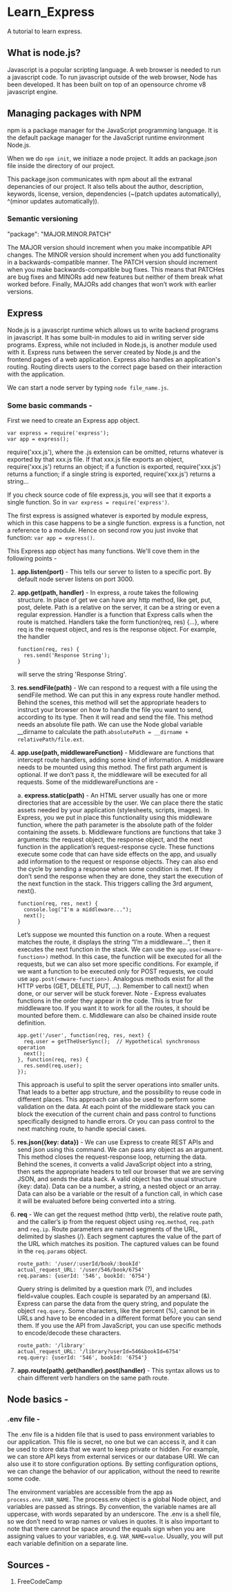 # Learn_Express
A tutorial to learn express.

## What is node.js?
Javascript is a popular scripting language. A web browser is needed to run a javascript code. To run javascript outside of the web browser, Node has been developed. It has been built on top of an opensource chrome v8 javascript engine. 

## Managing packages with NPM
npm is a package manager for the JavaScript programming language. It is the default package manager for the JavaScript runtime environment Node.js. 

When we do `npm init`, we initiaze a node project. It adds an package.json file inside the directory of our project. 

This package.json communicates with npm about all the extranal depenancies of our project. It also tells about the author, description, keywords, license, version, dependencies (~(patch updates automatically), ^(minor updates automatically)).

### Semantic versioning
"package": "MAJOR.MINOR.PATCH"

The MAJOR version should increment when you make incompatible API changes. The MINOR version should increment when you add functionality in a backwards-compatible manner. The PATCH version should increment when you make backwards-compatible bug fixes. This means that PATCHes are bug fixes and MINORs add new features but neither of them break what worked before. Finally, MAJORs add changes that won’t work with earlier versions.

## Express
Node.js is a javascript runtime which allows us to write backend programs in javascript. It has some built-in modules to aid in writing server side programs. Express, while not included in Node.js, is another module used with it. Express runs between the server created by Node.js and the frontend pages of a web application. Express also handles an application's routing. Routing directs users to the correct page based on their interaction with the application. 

We can start a node server by typing `node file_name.js`.

### Some basic commands -
First we need to create an Express app object.
```
var express = require('express');
var app = express();
```
require('xxx.js'), where the .js extension can be omitted, returns whatever is exported by that xxx.js file. If that xxx.js file exports an object, require('xxx.js') returns an object; if a function is exported, require('xxx.js') returns a function; if a single string is exported, require('xxx.js') returns a string...

If you check source code of file express.js, you will see that it exports a single function. So in `var express = require('express')`.

The first express is assigned whatever is exported by module express, which in this case happens to be a single function.
express is a function, not a reference to a module. Hence on second row you just invoke that function: `var app = express()`.

This Express app object has many functions. We'll cove them in the following points -
1. **app.listen(port)** - This tells our server to listen to a specific port. By default node server listens on port 3000.

2. **app.get(path, handler)** - In express, a route takes the following structure. In place of get we can have any http method, like get, put, post, delete. Path is a relative on the server, it can be a string or even a regular expression. Handler is a function that Express calls when the route is matched. Handlers take the form function(req, res) {...}, where req is the request object, and res is the response object. For example, the handler
   ```
   function(req, res) {
     res.send('Response String');
   }
   ```
   will serve the string 'Response String'.
   
3. **res.sendFile(path)** - We can respond to a request with a file using the sendFile method. We can put this in any express route handler method. Behind the scenes, this method will set the appropriate headers to instruct your browser on how to handle the file you want to send, according to its type. Then it will read and send the file. This method needs an absolute file path. We can use the Node global variable \_\_dirname to calculate the path.`absolutePath = __dirname + relativePath/file.ext`.

4. **app.use(path, middlewareFunction)** - Middleware are functions that intercept route handlers, adding some kind of information. A middleware needs to be mounted using this method. The first path argument is optional. If we don’t pass it, the middleware will be executed for all requests. Some of the middlewareFunctions are - 

   a. **express.static(path)** - An HTML server usually has one or more directories that are accessible by the user. We can place there the static assets needed by your application (stylesheets, scripts, images). In Express, you we put in place this functionality using this middleware function, where the path parameter is the absolute path of the folder containing the assets.
   b. Middleware functions are functions that take 3 arguments: the request object, the response object, and the next function in the application’s request-response cycle. These functions execute some code that can have side effects on the app, and usually add information to the request or response objects. They can also end the cycle by sending a response when some condition is met. If they don’t send the response when they are done, they start the execution of the next function in the stack. This triggers calling the 3rd argument, next(). 
      ```
      function(req, res, next) {
        console.log("I'm a middleware...");
        next();
      }
      ```
      Let’s suppose we mounted this function on a route. When a request matches the route, it displays the string “I’m a middleware…”, then it executes the next function in the stack. We can use the `app.use(<mware-function>)` method. In this case, the function will be executed for all the requests, but we can also set more specific conditions. For example, if we want a function to be executed only for POST requests, we could use `app.post(<mware-function>)`. Analogous methods exist for all the HTTP verbs (GET, DELETE, PUT, …). Remember to call next() when done, or our server will be stuck forever.
      Note - Express evaluates functions in the order they appear in the code. This is true for middleware too. If you want it to work for all the routes, it should be mounted before them.
   c. Middleware can also be chained inside route definition.
      ```
      app.get('/user', function(req, res, next) {
        req.user = getTheUserSync();  // Hypothetical synchronous operation
        next();
      }, function(req, res) {
        res.send(req.user);
      });
      ```
      This approach is useful to split the server operations into smaller units. That leads to a better app structure, and the possibility to reuse code in different places. This approach can also be used to perform some validation on the data. At each point of the middleware stack you can block the execution of the current chain and pass control to functions specifically designed to handle errors. Or you can pass control to the next matching route, to handle special cases.




5. **res.json({key: data})** - We can use Express to create REST APIs and send json using this command. We can pass any object as an argument. This method closes the request-response loop, returning the data. Behind the scenes, it converts a valid JavaScript object into a string, then sets the appropriate headers to tell our browser that we are serving JSON, and sends the data back. A valid object has the usual structure {key: data}. Data can be a number, a string, a nested object or an array. Data can also be a variable or the result of a function call, in which case it will be evaluated before being converted into a string.

6. **req** - We can get the request method (http verb), the relative route path, and the caller’s ip from the request object using `req.method`, `req.path` and `req.ip`. 
   Route parameters are named segments of the URL, delimited by slashes (/). Each segment captures the value of the part of the URL which matches its position. The captured values can be found in the `req.params` object. 
   ```
   route_path: '/user/:userId/book/:bookId'
   actual_request_URL: '/user/546/book/6754'
   req.params: {userId: '546', bookId: '6754'}
   ```
   Query string is delimited by a question mark (?), and includes field=value couples. Each couple is separated by an ampersand (&). Express can parse the data from the query string, and populate the object `req.query`. Some characters, like the percent (%), cannot be in URLs and have to be encoded in a different format before you can send them. If you use the API from JavaScript, you can use specific methods to encode/decode these characters.
   ```
   route_path: '/library'
   actual_request_URL: '/library?userId=546&bookId=6754'
   req.query: {userId: '546', bookId: '6754'}
   ```
7. **app.route(path).get(handler).post(handler)** - This syntax allows us to chain different verb handlers on the same path route. 

## Node basics -
### .env file -
The .env file is a hidden file that is used to pass environment variables to our application. This file is secret, no one but we can access it, and it can be used to store data that we want to keep private or hidden. For example, we can store API keys from external services or our database URI. We can also use it to store configuration options. By setting configuration options, we can change the behavior of our application, without the need to rewrite some code.

The environment variables are accessible from the app as `process.env.VAR_NAME`. The process.env object is a global Node object, and variables are passed as strings. By convention, the variable names are all uppercase, with words separated by an underscore. The .env is a shell file, so we don’t need to wrap names or values in quotes. It is also important to note that there cannot be space around the equals sign when you are assigning values to your variables, e.g. `VAR_NAME=value`. Usually, you will put each variable definition on a separate line.

## Sources -
1. FreeCodeCamp
